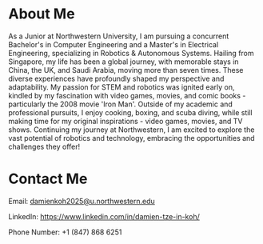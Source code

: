 # About Me
As a Junior at Northwestern University, I am pursuing a concurrent Bachelor's in Computer Engineering and a Master's in Electrical Engineering, specializing in Robotics & Autonomous Systems.
Hailing from Singapore, my life has been a global journey, with memorable stays in China, the UK, and Saudi Arabia, moving more than seven times. These diverse experiences have profoundly shaped my perspective and adaptability.
My passion for STEM and robotics was ignited early on, kindled by my fascination with video games, movies, and comic books - particularly the 2008 movie 'Iron Man'. Outside of my academic and professional pursuits, I enjoy cooking, boxing, and scuba diving, while still making time for my original inspirations - video games, movies, and TV shows.
Continuing my journey at Northwestern, I am excited to explore the vast potential of robotics and technology, embracing the opportunities and challenges they offer!

# Contact Me
Email: damienkoh2025@u.northwestern.edu

LinkedIn: https://www.linkedin.com/in/damien-tze-in-koh/

Phone Number: +1 (847) 868 6251
